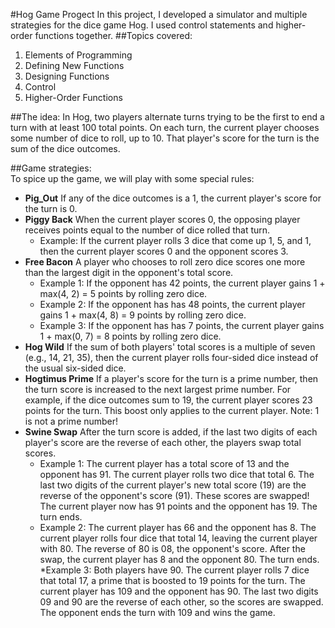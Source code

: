 #Hog Game Progect
In this project, I developed a simulator and multiple strategies for the dice game Hog. 
I used control statements and higher-order functions together. 
##Topics covered:
1. Elements of Programming
2. Defining New Functions
3. Designing Functions
4. Control
5. Higher-Order Functions

##The idea:
In Hog, two players alternate turns trying to be the first to end a turn with
at least 100 total points. On each turn, the current player chooses some number 
of dice to roll, up to 10. That player's score for the turn is the sum of the dice outcomes.

##Game strategies:  
To spice up the game, we will play with some special rules:

* **Pig_Out** If any of the dice outcomes is a 1, the current player's score for the turn is 0.
* **Piggy Back** When the current player scores 0, the opposing player receives points equal to the 
number of dice rolled that turn.
    * Example: If the current player rolls 3 dice that come up 1, 5, and 1, then the current player 
      scores 0 and the opponent scores 3.
* **Free Bacon** A player who chooses to roll zero dice scores one more than the largest digit in the opponent's total score.
    * Example 1: If the opponent has 42 points, the current player gains 1 + max(4, 2) = 5 points by rolling zero dice.
    * Example 2: If the opponent has has 48 points, the current player gains 1 + max(4, 8) = 9 points by rolling zero dice.
    * Example 3: If the opponent has has 7 points, the current player gains 1 + max(0, 7) = 8 points by rolling zero dice.
* **Hog Wild** If the sum of both players' total scores is a multiple of seven (e.g., 14, 21, 35), then the current player rolls four-sided dice instead of the usual six-sided dice.
* **Hogtimus Prime** If a player's score for the turn is a prime number, then the turn score is increased
to the next largest prime number. For example, if the dice outcomes sum to 19, the current player scores 
23 points for the turn. This boost only applies to the current player. Note: 1 is not a prime number!
* **Swine Swap** After the turn score is added, if the last two digits of each player's score are the reverse of each other, the players swap total scores.
    * Example 1: The current player has a total score of 13 and the opponent has 91. The current player rolls two dice that total 6. The last two digits of the current player's new total score (19) are the reverse of the opponent's score (91). These scores are swapped! The current player now has 91 points and the opponent has 19. The turn ends.
    * Example 2: The current player has 66 and the opponent has 8. The current player rolls four dice that total 14, leaving the current player with 80. The reverse of 80 is 08, the opponent's score. After the swap, the current player has 8 and the opponent 80. The turn ends.
    *Example 3: Both players have 90. The current player rolls 7 dice that total 17, a prime that is boosted to 19 points for the turn. The current player has 109 and the opponent has 90. The last two digits 09 and 90 are the reverse of each other, so the scores are swapped. The opponent ends the turn with 109 and wins the game.

